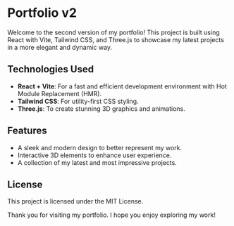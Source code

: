 # Portfolio v2

Welcome to the second version of my portfolio! This project is built using React with Vite, Tailwind CSS, and Three.js to showcase my latest projects in a more elegant and dynamic way.

## Technologies Used

- **React + Vite**: For a fast and efficient development environment with Hot Module Replacement (HMR).
- **Tailwind CSS**: For utility-first CSS styling.
- **Three.js**: To create stunning 3D graphics and animations.

## Features

- A sleek and modern design to better represent my work.
- Interactive 3D elements to enhance user experience.
- A collection of my latest and most impressive projects.

## License

This project is licensed under the MIT License.

Thank you for visiting my portfolio. I hope you enjoy exploring my work!